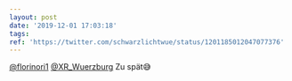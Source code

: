 ```yaml
---
layout: post
date: '2019-12-01 17:03:18'
tags: 
ref: 'https://twitter.com/schwarzlichtwue/status/1201185012047077376'
---
```

[@florinori1](https://twitter.com/florinori1) [@XR_Wuerzburg](https://twitter.com/XR_Wuerzburg) Zu spät😅